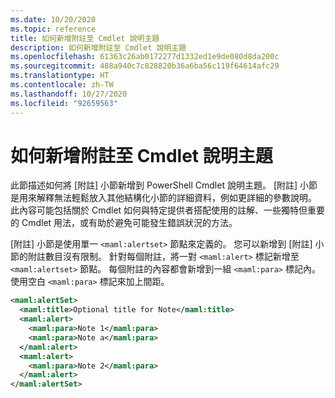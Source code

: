 ```yaml
---
ms.date: 10/20/2020
ms.topic: reference
title: 如何新增附註至 Cmdlet 說明主題
description: 如何新增附註至 Cmdlet 說明主題
ms.openlocfilehash: 61363c26ab0172277d1332ed1e9de080d8da200c
ms.sourcegitcommit: 488a940c7c828820b36a6ba56c119f64614afc29
ms.translationtype: HT
ms.contentlocale: zh-TW
ms.lasthandoff: 10/27/2020
ms.locfileid: "92659563"
---
```

# <a name="how-to-add-notes-to-a-cmdlet-help-topic"></a>如何新增附註至 Cmdlet 說明主題

此節描述如何將 [附註] 小節新增到 PowerShell Cmdlet 說明主題。 [附註] 小節是用來解釋無法輕鬆放入其他結構化小節的詳細資料，例如更詳細的參數說明。 此內容可能包括關於 Cmdlet 如何與特定提供者搭配使用的註解、一些獨特但重要的 Cmdlet 用法，或有助於避免可能發生錯誤狀況的方法。

[附註] 小節是使用單一 `<maml:alertset>` 節點來定義的。 您可以新增到 [附註] 小節的附註數目沒有限制。 針對每個附註，將一對 `<maml:alert>` 標記新增至 `<maml:alertset>` 節點。 每個附註的內容都會新增到一組 `<maml:para>` 標記內。 使用空白 `<maml:para>` 標記來加上間距。

```xml
<maml:alertSet>
  <maml:title>Optional title for Note</maml:title>
  <maml:alert>
    <maml:para>Note 1</maml:para>
    <maml:para>Note a</maml:para>
  </maml:alert>
  <maml:alert>
    <maml:para>Note 2</maml:para>
  </maml:alert>
</maml:alertSet>
```
